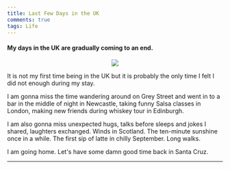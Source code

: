 ```yaml
---
title: Last Few Days in the UK
comments: true
tags: Life
---
```


<h4> My days in the UK are gradually coming to an end.</h4>

<!-- <p align="center">
[![Snapseed-6.jpg](https://i.postimg.cc/nh5vxHVt/Snapseed-6.jpg)](https://postimg.cc/ts31tGVr)

</p> -->


<div style="text-align:center">
<img src="https://i.postimg.cc/nh5vxHVt/Snapseed-6.jpg" />
</div>


It is not my first time being in the UK but it is probably the only time I felt I did not enough during my stay.


I am gonna miss the time wandering around on Grey Street and went in to a bar in the middle of night in Newcastle, taking funny Salsa classes in London, making new friends during whiskey tour in Edinburgh.


I am also gonna miss unexpected hugs, talks before sleeps and jokes I shared, laughters exchanged. Winds in Scotland. The ten-minute sunshine once in a while. The first sip of latte in chilly September. Long walks.

I am going home. Let's have some damn good time back in Santa Cruz.

<!--more-->

---